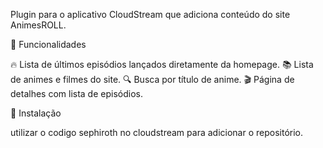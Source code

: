 Plugin para o aplicativo CloudStream que adiciona conteúdo do site AnimesROLL.

📌 Funcionalidades

🔥 Lista de últimos episódios lançados diretamente da homepage.
📚 Lista de animes e filmes do site.
🔍 Busca por título de anime.
🎬 Página de detalhes com lista de episódios.


🚀 Instalação

utilizar o codigo sephiroth no cloudstream para adicionar o repositório.
